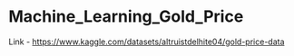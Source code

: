 # Machine_Learning_Gold_Price
Link - https://www.kaggle.com/datasets/altruistdelhite04/gold-price-data

